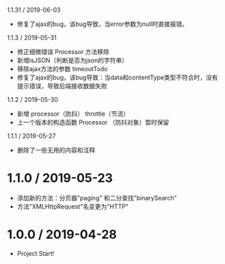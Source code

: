 1.1.31 / 2019-06-03

  * 修复了ajax的bug，该bug导致，当error参数为null时直接报错。

1.1.3 / 2019-05-31

  * 修正细微错误 Processor 方法移除
  * 新增isJSON（判断是否为json的字符串）
  * 移除ajax方法的参数 timeoutTodo
  * 修复了ajax的bug，该bug导致：当data和contentType类型不符合时，没有提示错误，导致后端接收数据失败

1.1.2 / 2019-05-30

  * 新增 processor（防抖） throttle（节流）
  * 上一个版本的构造函数 Processor （防抖对象）暂时保留

1.1.1 / 2019-05-27

  * 删除了一些无用的内容和注释

1.1.0 / 2019-05-23
==================
  
  * 添加新的方法：分页器"paging" 和二分查找"binarySearch"
  * 方法"XMLHttpRequest"名变更为"HTTP"

1.0.0 / 2019-04-28
==================

  * Project Start!